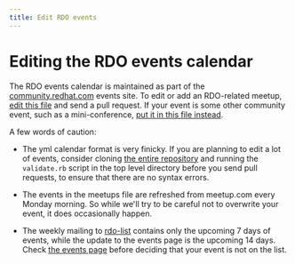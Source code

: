 ```yaml
---
title: Edit RDO events
---
```


# Editing the RDO events calendar

The RDO events calendar is maintained as part of the
[community.redhat.com](community.redhat.com) events site. To edit or add
an RDO-related meetup, [edit this file](https://github.com/OSAS/rh-events/edit/master/2016/RDO-Meetups.yml) and send a pull request. If your event is some other
community event, such as a mini-conference, [put it in this file
instead](https://github.com/OSAS/rh-events/edit/master/2016/RDO-Community.yml).

A few words of caution:

* The yml calendar format is very finicky. If you are planning to edit a lot of
  events, consider cloning [the entire
  repository](https://github.com/OSAS/rh-events) and running the
  `validate.rb` script in the top level directory before you send pull
  requests, to ensure that there are no syntax errors.

* The events in the meetups file are refreshed from meetup.com every Monday
  morning. So while we'll try to be careful not to overwrite your
  event, it does occasionally happen.

* The weekly mailing to
  [rdo-list](https://www.redhat.com/mailman/listinfo/rdo-list) contains
  only the upcoming 7 days of events, while the update to the events
  page is the upcoming 14 days. Check [the events page](/events) before
  deciding that your event is not on the list.
